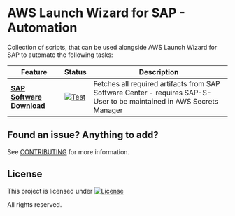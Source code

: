 # AWS Launch Wizard for SAP - Automation

Collection of scripts, that can be used alongside AWS Launch Wizard for SAP to automate the following tasks:

| Feature  | Status | Description |
| ------------- | ------------- | ------------- |
| **[SAP Software Download](software_download/)**   | [![Test](https://github.com/awslabs/aws-sap-automation/actions/workflows/software_download.yml/badge.svg)](https://github.com/awslabs/aws-sap-automation/actions/workflows/software_download.yml)  | Fetches all required artifacts from SAP Software Center - requires SAP-S-User to be maintained in AWS Secrets Manager  |

## Found an issue? Anything to add?

See [CONTRIBUTING](CONTRIBUTING.md) for more information.

## License

This project is licensed under  [![License](https://img.shields.io/badge/License-Apache_2.0-blue.svg)](.LICENSE)
  
All rights reserved.
